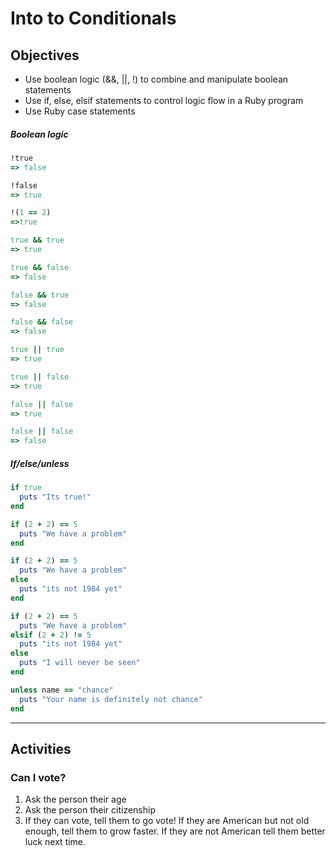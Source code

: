 # Into to Conditionals

## Objectives

- Use boolean logic (&&, ||, !) to combine and manipulate boolean statements
- Use if, else, elsif statements to control logic flow in a Ruby program
- Use Ruby case statements

##### Boolean logic
```ruby
!true
=> false

!false
=> true

!(1 == 2)
=>true

true && true
=> true

true && false
=> false

false && true
=> false

false && false
=> false

true || true
=> true

true || false
=> true

false || false
=> true

false || false
=> false
```


##### If/else/unless
```ruby
if true
  puts "Its true!"
end

if (2 + 2) == 5
  puts "We have a problem"
end

if (2 + 2) == 5
  puts "We have a problem"
else
  puts "its not 1984 yet"
end

if (2 + 2) == 5
  puts "We have a problem"
elsif (2 + 2) != 5
  puts "its not 1984 yet"
else
  puts "I will never be seen"
end

unless name == "chance"
  puts "Your name is definitely not chance"
end
```

---

## Activities

### Can I vote?
1. Ask the person their age
2. Ask the person their citizenship
3. If they can vote, tell them to go vote! If they are American but not old enough, tell them to grow faster. If they are not American tell them better luck next time.

